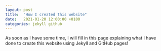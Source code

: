 ```yaml
---
layout: post
title:  "How I created this website"
date:   2021-01-20 12:00:00 +0100
categories: jekyll github
---
```


As soon as I have some time, I will fill in this page explaining what I have
done to create this website using Jekyll and GitHub pages!

<!--
SOURCES:
https://github.com/jekyll/minima
https://blog.slowb.ro/dark-theme-for-minima-jekyll/
https://jekyllrb.com/docs/installation/ubuntu/
https://programminghistorian.org/en/lessons/building-static-sites-with-jekyll-github-pages
-->
